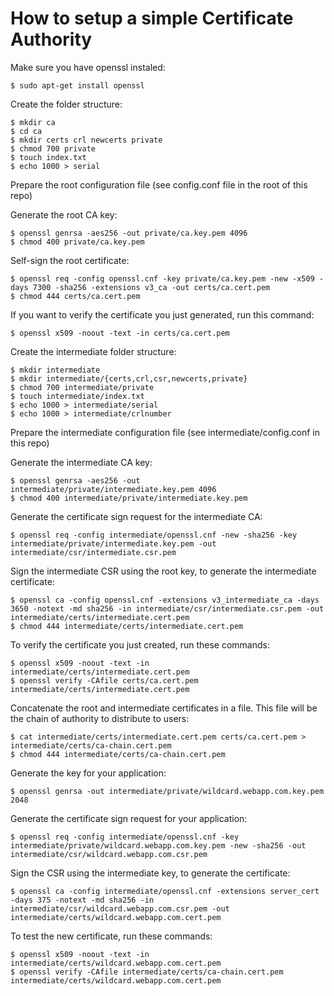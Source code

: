 # How to setup a simple Certificate Authority

Make sure you have openssl instaled:

```
$ sudo apt-get install openssl
```

Create the folder structure:

```
$ mkdir ca
$ cd ca
$ mkdir certs crl newcerts private
$ chmod 700 private
$ touch index.txt
$ echo 1000 > serial
```

Prepare the root configuration file (see config.conf file in the root of this repo)

Generate the root CA key:

```
$ openssl genrsa -aes256 -out private/ca.key.pem 4096
$ chmod 400 private/ca.key.pem
```

Self-sign the root certificate:

```
$ openssl req -config openssl.cnf -key private/ca.key.pem -new -x509 -days 7300 -sha256 -extensions v3_ca -out certs/ca.cert.pem
$ chmod 444 certs/ca.cert.pem
```

If you want to verify the certificate you just generated, run this command:

```
$ openssl x509 -noout -text -in certs/ca.cert.pem
```

Create the intermediate folder structure:

```
$ mkdir intermediate
$ mkdir intermediate/{certs,crl,csr,newcerts,private}
$ chmod 700 intermediate/private
$ touch intermediate/index.txt
$ echo 1000 > intermediate/serial
$ echo 1000 > intermediate/crlnumber
```

Prepare the intermediate configuration file (see intermediate/config.conf in this repo)

Generate the intermediate CA key:

```
$ openssl genrsa -aes256 -out intermediate/private/intermediate.key.pem 4096
$ chmod 400 intermediate/private/intermediate.key.pem
```

Generate the certificate sign request for the intermediate CA:

```
$ openssl req -config intermediate/openssl.cnf -new -sha256 -key intermediate/private/intermediate.key.pem -out intermediate/csr/intermediate.csr.pem
```

Sign the intermediate CSR using the root key, to generate the intermediate certificate:

```
$ openssl ca -config openssl.cnf -extensions v3_intermediate_ca -days 3650 -notext -md sha256 -in intermediate/csr/intermediate.csr.pem -out intermediate/certs/intermediate.cert.pem
$ chmod 444 intermediate/certs/intermediate.cert.pem
```

To verify the certificate you just created, run these commands:

```
$ openssl x509 -noout -text -in intermediate/certs/intermediate.cert.pem
$ openssl verify -CAfile certs/ca.cert.pem intermediate/certs/intermediate.cert.pem
```

Concatenate the root and intermediate certificates in a file. This file will be the chain of authority to distribute to users:

```
$ cat intermediate/certs/intermediate.cert.pem certs/ca.cert.pem > intermediate/certs/ca-chain.cert.pem
$ chmod 444 intermediate/certs/ca-chain.cert.pem
```

Generate the key for your application:

```
$ openssl genrsa -out intermediate/private/wildcard.webapp.com.key.pem 2048
```

Generate the certificate sign request for your application:

```
$ openssl req -config intermediate/openssl.cnf -key intermediate/private/wildcard.webapp.com.key.pem -new -sha256 -out intermediate/csr/wildcard.webapp.com.csr.pem
```

Sign the CSR using the intermediate key, to generate the certificate:

```
$ openssl ca -config intermediate/openssl.cnf -extensions server_cert -days 375 -notext -md sha256 -in intermediate/csr/wildcard.webapp.com.csr.pem -out intermediate/certs/wildcard.webapp.com.cert.pem
```

To test the new certificate, run these commands:

```
$ openssl x509 -noout -text -in intermediate/certs/wildcard.webapp.com.cert.pem
$ openssl verify -CAfile intermediate/certs/ca-chain.cert.pem intermediate/certs/wildcard.webapp.com.cert.pem
```
